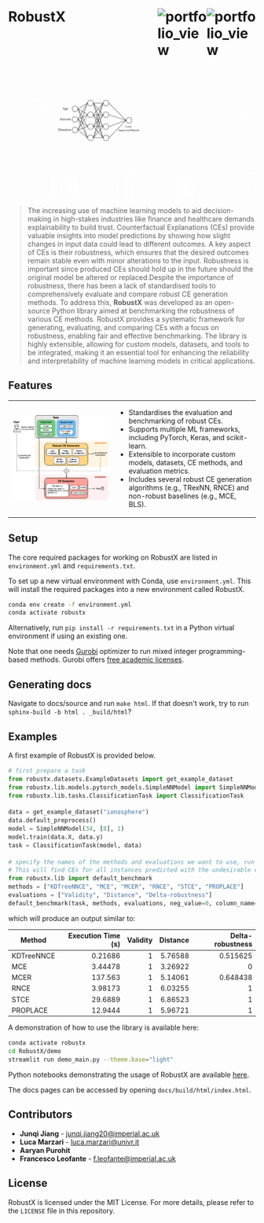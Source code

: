 # RobustX <img width="100" alt="portfolio_view" align="right" src="https://isla-lab.github.io/images/slider/slider-image.svg"> <img width="100" alt="portfolio_view" align="right" src="https://upload.wikimedia.org/wikipedia/commons/0/06/Imperial_College_London_new_logo.png"> 

![Alt text](demo/RobustX.gif) 


> The increasing use of machine learning models to aid decision-making in high-stakes industries like finance and healthcare demands explainability to build trust. Counterfactual Explanations (CEs) provide valuable insights into model predictions by showing how slight changes in input data could lead to different outcomes. A key aspect of CEs is their robustness, which ensures that the desired outcomes remain stable even with minor alterations to the input. Robustness is important since produced CEs should hold up in the future should the original model be altered or replaced.Despite the importance of robustness, there has been a lack of standardised tools to comprehensively evaluate and compare robust CE generation methods. To address this, **RobustX** was developed as an open-source Python library aimed at benchmarking the robustness of various CE methods. RobustX provides a systematic framework for generating, evaluating, and comparing CEs with a focus on robustness, enabling fair and effective benchmarking. The library is highly extensible, allowing for custom models, datasets, and tools to be integrated, making it an essential tool for enhancing the reliability and interpretability of machine learning models in critical applications.

## Features

<table>
  <tr>
    <td><img src="demo/overview_new.png" width="850"></td>
    <td>
      <ul>
        <li> Standardises the evaluation and benchmarking of robust CEs.</li>
        <li> Supports multiple ML frameworks, including PyTorch, Keras, and scikit-learn.</li>
        <li>Extensible to incorporate custom models, datasets, CE methods, and evaluation metrics.</li>
        <li>Includes several robust CE generation algorithms (e.g., TRexNN, RNCE) and non-robust baselines (e.g., MCE, BLS).</li>      
      </ul>
    </td>
  </tr>
</table>


## Setup

The core required packages for working on RobustX are listed in ```environment.yml``` and ```requirements.txt```.

To set up a new virtual environment with Conda, use ```environment.yml```. This will install the required packages into a new environment called RobustX.

```bash
conda env create -f environment.yml
conda activate robustx
```

Alternatively, run ```pip install -r requirements.txt``` in a Python virtual environment if using an existing one. 

Note that one needs [Gurobi](https://www.gurobi.com/) optimizer to run mixed integer programming-based methods. Gurobi offers [free academic licenses](https://www.gurobi.com/downloads/end-user-license-agreement-academic/).

## Generating docs

Navigate to docs/source and run ```make html```. If that doesn't work, try to run ```sphinx-build -b html . _build/html```?

## Examples

A first example of RobustX is provided below.

```python
# first prepare a task
from robustx.datasets.ExampleDatasets import get_example_dataset
from robustx.lib.models.pytorch_models.SimpleNNModel import SimpleNNModel
from robustx.lib.tasks.ClassificationTask import ClassificationTask

data = get_example_dataset("ionosphere")
data.default_preprocess()
model = SimpleNNModel(34, [8], 1)
model.train(data.X, data.y)
task = ClassificationTask(model, data)

# specify the names of the methods and evaluations we want to use, run benchmarking
# This will find CEs for all instances predicted with the undesirable class (0) and compare
from robustx.lib import default_benchmark
methods = ["KDTreeNNCE", "MCE", "MCER", "RNCE", "STCE", "PROPLACE"]
evaluations = ["Validity", "Distance", "Delta-robustness"]
default_benchmark(task, methods, evaluations, neg_value=0, column_name="target", delta=0.005)
```
which will produce an output similar to:

| Method     | Execution Time (s) | Validity | Distance | Delta-robustness |
|------------|------------------:|---------:|---------:|-----------------:|
| KDTreeNNCE |          0.21686  |        1 |  5.76588 |        0.515625  |
| MCE        |          3.44478  |        1 |  3.26922 |        0         |
| MCER       |        137.563    |        1 |  5.14061 |        0.648438  |
| RNCE       |          3.98173  |        1 |  6.03255 |        1         |
| STCE       |         29.6889   |        1 |  6.86523 |        1         |
| PROPLACE   |         12.9444   |        1 |  5.96721 |        1         |





A demonstration of how to use the library is available here:

```bash
conda activate robustx
cd RobustX/demo
streamlit run demo_main.py --theme.base="light"   
```

Python notebooks demonstrating the usage of RobustX are
available [here](https://github.com/RobustX/RobustX/tree/main/examples).

The docs pages can be accessed by opening ```docs/build/html/index.html```.

## Contributors
* **Junqi Jiang** - junqi.jiang20@imperial.ac.uk
* **Luca Marzari** - luca.marzari@univr.it
* **Aaryan Purohit** 
* **Francesco Leofante** - f.leofante@imperial.ac.uk


## License

RobustX is licensed under the MIT License. For more details, please refer to the `LICENSE` file in this repository.
